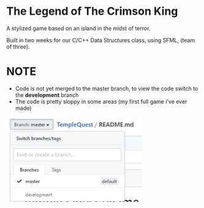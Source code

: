 # The Legend of The Crimson King

A stylized game based on an island in the midst of terror.

Built in two weeks for our C/C++ Data Structures class, using SFML, (team of three).


# NOTE
- Code is not yet merged to the master branch, to view the code switch to the **development** branch
- The code is pretty sloppy in some areas (my first full game i've ever made)

![](images/Capture.PNG)
